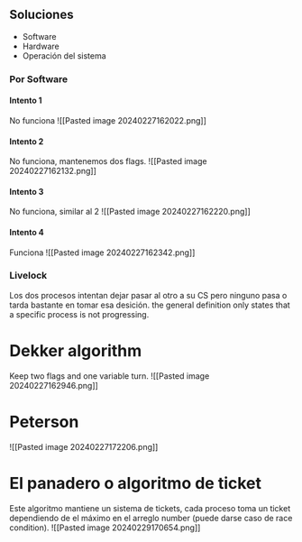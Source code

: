  ## Soluciones
 - Software
 - Hardware
 - Operación del sistema

### Por Software
#### Intento 1
No funciona
![[Pasted image 20240227162022.png]]
#### Intento 2
No funciona, mantenemos dos flags.
![[Pasted image 20240227162132.png]]
#### Intento 3
No funciona, similar al 2
![[Pasted image 20240227162220.png]]
#### Intento 4
Funciona
![[Pasted image 20240227162342.png]]
### Livelock
Los dos procesos intentan dejar pasar al otro a su CS pero ninguno pasa o tarda bastante en tomar esa desición.
the general definition only states that a specific process is not progressing.

# Dekker algorithm
Keep two flags and one variable turn.
![[Pasted image 20240227162946.png]]
# Peterson

![[Pasted image 20240227172206.png]]

# El panadero o algoritmo de ticket
Este algoritmo mantiene un sistema de tickets, cada proceso toma un ticket dependiendo de el máximo en el arreglo number (puede darse caso de race condition). 
![[Pasted image 20240229170654.png]]